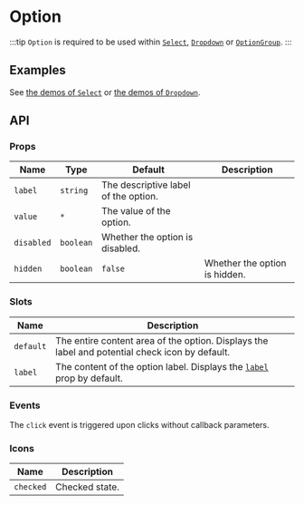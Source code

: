 # Option

:::tip
`Option` is required to be used within [`Select`](./select), [`Dropdown`](./dropdown) or [`OptionGroup`](./option-group).
:::

## Examples

See [the demos of `Select`](./select#examples) or [the demos of `Dropdown`](./dropdown#examples).

## API

### Props

| Name | Type | Default | Description |
| -- | -- | -- | -- |
| ``label`` | `string` | The descriptive label of the option. |
| ``value`` | `*` | The value of the option. |
| ``disabled`` | `boolean` | Whether the option is disabled. |
| ``hidden`` | `boolean` | `false` | Whether the option is hidden. |

### Slots

| Name | Description |
| -- | -- |
| ``default`` | The entire content area of the option. Displays the label and potential check icon by default.
| ``label`` | The content of the option label. Displays the [`label`](#props-label) prop by default. |

### Events

The `click` event is triggered upon clicks without callback parameters.

### Icons

| Name | Description |
| -- | -- |
| ``checked`` | Checked state. |
